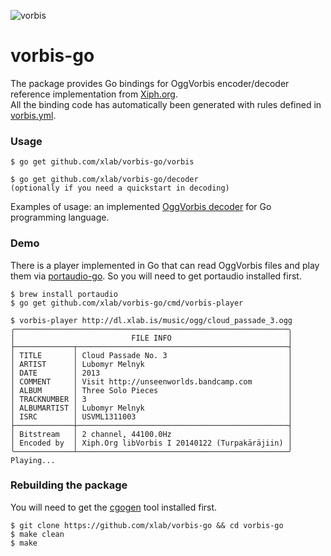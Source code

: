 ![vorbis](https://xiph.org/images/logos/fish_xiph_org.png)

vorbis-go
=========

The package provides Go bindings for OggVorbis encoder/decoder reference implementation from [Xiph.org](https://www.xiph.org).<br />
All the binding code has automatically been generated with rules defined in [vorbis.yml](/vorbis.yml).

### Usage

```
$ go get github.com/xlab/vorbis-go/vorbis

$ go get github.com/xlab/vorbis-go/decoder
(optionally if you need a quickstart in decoding)
```

Examples of usage: an implemented [OggVorbis decoder](/decoder) for Go programming language.

### Demo

There is a player implemented in Go that can read OggVorbis files and play them via [portaudio-go](https://github.com/xlab/portaudio-go). So you will need to get portaudio installed first.

```
$ brew install portaudio
$ go get github.com/xlab/vorbis-go/cmd/vorbis-player

$ vorbis-player http://dl.xlab.is/music/ogg/cloud_passade_3.ogg
╭─────────────────────────────────────────────────────────────╮
│                          FILE INFO                          │
├─────────────┬───────────────────────────────────────────────┤
│ TITLE       │ Cloud Passade No. 3                           │
│ ARTIST      │ Lubomyr Melnyk                                │
│ DATE        │ 2013                                          │
│ COMMENT     │ Visit http://unseenworlds.bandcamp.com        │
│ ALBUM       │ Three Solo Pieces                             │
│ TRACKNUMBER │ 3                                             │
│ ALBUMARTIST │ Lubomyr Melnyk                                │
│ ISRC        │ USVML1311003                                  │
├─────────────┼───────────────────────────────────────────────┤
│ Bitstream   │ 2 channel, 44100.0Hz                          │
│ Encoded by  │ Xiph.Org libVorbis I 20140122 (Turpakäräjiin) │
╰─────────────┴───────────────────────────────────────────────╯
Playing...
```

### Rebuilding the package

You will need to get the [cgogen](https://git.io/cgogen) tool installed first.

```
$ git clone https://github.com/xlab/vorbis-go && cd vorbis-go
$ make clean
$ make
```
